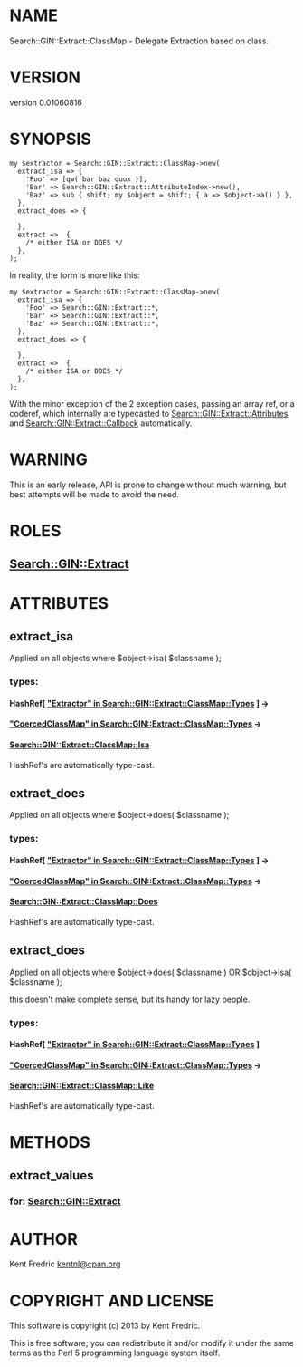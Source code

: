 # NAME

Search::GIN::Extract::ClassMap - Delegate Extraction based on class.

# VERSION

version 0.01060816

# SYNOPSIS

    my $extractor = Search::GIN::Extract::ClassMap->new(
      extract_isa => {
        'Foo' => [qw( bar baz quux )],
        'Bar' => Search::GIN::Extract::AttributeIndex->new(),
        'Baz' => sub { shift; my $object = shift; { a => $object->a() } },
      },
      extract_does => {

      },
      extract =>  {
        /* either ISA or DOES */
      },
    );

In reality, the form is more like this:

    my $extractor = Search::GIN::Extract::ClassMap->new(
      extract_isa => {
        'Foo' => Search::GIN::Extract::*,
        'Bar' => Search::GIN::Extract::*,
        'Baz' => Search::GIN::Extract::*,
      },
      extract_does => {

      },
      extract =>  {
        /* either ISA or DOES */
      },
    );

With the minor exception of the 2 exception cases, passing
an array ref, or a coderef, which internally are typecasted to
[Search::GIN::Extract::Attributes](http://search.cpan.org/perldoc?Search::GIN::Extract::Attributes) and [Search::GIN::Extract::Callback](http://search.cpan.org/perldoc?Search::GIN::Extract::Callback)
automatically.

# WARNING

This is an early release, API is prone to change without much warning, but best attempts will be made to avoid the need.

# ROLES

## [Search::GIN::Extract](http://search.cpan.org/perldoc?Search::GIN::Extract)

# ATTRIBUTES

## extract\_isa

Applied on all objects where $object->isa( $classname );

### types:

#### HashRef\[ ["Extractor" in Search::GIN::Extract::ClassMap::Types](http://search.cpan.org/perldoc?Search::GIN::Extract::ClassMap::Types#Extractor) \] ->

#### ["CoercedClassMap" in Search::GIN::Extract::ClassMap::Types](http://search.cpan.org/perldoc?Search::GIN::Extract::ClassMap::Types#CoercedClassMap) ->

#### [Search::GIN::Extract::ClassMap::Isa](http://search.cpan.org/perldoc?Search::GIN::Extract::ClassMap::Isa)

HashRef's are automatically type-cast.

## extract\_does

Applied on all objects where $object->does( $classname );

### types:

#### HashRef\[ ["Extractor" in Search::GIN::Extract::ClassMap::Types](http://search.cpan.org/perldoc?Search::GIN::Extract::ClassMap::Types#Extractor) \] ->

#### ["CoercedClassMap" in Search::GIN::Extract::ClassMap::Types](http://search.cpan.org/perldoc?Search::GIN::Extract::ClassMap::Types#CoercedClassMap) ->

#### [Search::GIN::Extract::ClassMap::Does](http://search.cpan.org/perldoc?Search::GIN::Extract::ClassMap::Does)

HashRef's are automatically type-cast.

## extract\_does

Applied on all objects where $object->does( $classname ) OR $object->isa( $classname );

this doesn't make complete sense, but its handy for lazy people.

### types:

#### HashRef\[ ["Extractor" in Search::GIN::Extract::ClassMap::Types](http://search.cpan.org/perldoc?Search::GIN::Extract::ClassMap::Types#Extractor) \]

#### ["CoercedClassMap" in Search::GIN::Extract::ClassMap::Types](http://search.cpan.org/perldoc?Search::GIN::Extract::ClassMap::Types#CoercedClassMap) ->

#### [Search::GIN::Extract::ClassMap::Like](http://search.cpan.org/perldoc?Search::GIN::Extract::ClassMap::Like)

HashRef's are automatically type-cast.

# METHODS

## extract\_values

### for: [Search::GIN::Extract](http://search.cpan.org/perldoc?Search::GIN::Extract)

# AUTHOR

Kent Fredric <kentnl@cpan.org>

# COPYRIGHT AND LICENSE

This software is copyright (c) 2013 by Kent Fredric.

This is free software; you can redistribute it and/or modify it under
the same terms as the Perl 5 programming language system itself.
